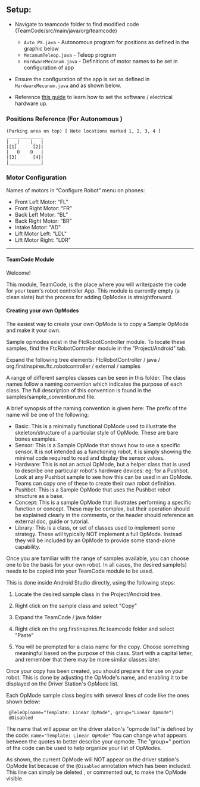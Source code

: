 ## Setup:

- Navigate to teamcode folder to find modified code (TeamCode/src/main/java/org/teamcode)

  - `Auto_PX.java` - Autonomous program for positions as defined in the graphic below
  - `MecanumTeleop.java` - Teleop program
  - `HardwareMecanum.java` - Definitions of motor names to be set in configuration of app

- Ensure the configuration of the app is set as defined in `HardwareMecanum.java` and as shown below.

- Reference [this guide](https://www.firstinspires.org/sites/default/files/uploads/resource_library/ftc/android-studio-guide.pdf) to learn how to set the software / electrical hardware up.

### Positions Reference (For Autonomous )

    (Parking area on top) [ Note locations marked 1, 2, 3, 4 ]
    ______________
    |  _|    |_  |
    |[1]      [2]|
    |   O    O   |
    |[3]      [4]|
    |____________|

### Motor Configuration

Names of motors in “Configure Robot” menu on phones:

- Front Left Motor: “FL”
- Front Right Motor: “FR”
- Back Left Motor: “BL”
- Back Right Motor: “BR”
- Intake Motor: "AD"
- Lift Motor Left: "LDL"
- Lift Motor Right: "LDR"

---

#### TeamCode Module

Welcome!

This module, TeamCode, is the place where you will write/paste the code for your team's
robot controller App. This module is currently empty (a clean slate) but the
process for adding OpModes is straightforward.

#### Creating your own OpModes

The easiest way to create your own OpMode is to copy a Sample OpMode and make it your own.

Sample opmodes exist in the FtcRobotController module.
To locate these samples, find the FtcRobotController module in the "Project/Android" tab.

Expand the following tree elements:
FtcRobotController / java / org.firstinspires.ftc.robotcontroller / external / samples

A range of different samples classes can be seen in this folder.
The class names follow a naming convention which indicates the purpose of each class.
The full description of this convention is found in the samples/sample_convention.md file.

A brief synopsis of the naming convention is given here:
The prefix of the name will be one of the following:

- Basic: This is a minimally functional OpMode used to illustrate the skeleton/structure
  of a particular style of OpMode. These are bare bones examples.
- Sensor: This is a Sample OpMode that shows how to use a specific sensor.
  It is not intended as a functioning robot, it is simply showing the minimal code
  required to read and display the sensor values.
- Hardware: This is not an actual OpMode, but a helper class that is used to describe
  one particular robot's hardware devices: eg: for a Pushbot. Look at any
  Pushbot sample to see how this can be used in an OpMode.
  Teams can copy one of these to create their own robot definition.
- Pushbot: This is a Sample OpMode that uses the Pushbot robot structure as a base.
- Concept: This is a sample OpMode that illustrates performing a specific function or concept.
  These may be complex, but their operation should be explained clearly in the comments,
  or the header should reference an external doc, guide or tutorial.
- Library: This is a class, or set of classes used to implement some strategy.
  These will typically NOT implement a full OpMode. Instead they will be included
  by an OpMode to provide some stand-alone capability.

Once you are familiar with the range of samples available, you can choose one to be the
basis for your own robot. In all cases, the desired sample(s) needs to be copied into
your TeamCode module to be used.

This is done inside Android Studio directly, using the following steps:

1.  Locate the desired sample class in the Project/Android tree.

2.  Right click on the sample class and select "Copy"

3.  Expand the TeamCode / java folder

4.  Right click on the org.firstinspires.ftc.teamcode folder and select "Paste"

5.  You will be prompted for a class name for the copy.
    Choose something meaningful based on the purpose of this class.
    Start with a capital letter, and remember that there may be more similar classes later.

Once your copy has been created, you should prepare it for use on your robot.
This is done by adjusting the OpMode's name, and enabling it to be displayed on the
Driver Station's OpMode list.

Each OpMode sample class begins with several lines of code like the ones shown below:

```
 @TeleOp(name="Template: Linear OpMode", group="Linear Opmode")
 @Disabled
```

The name that will appear on the driver station's "opmode list" is defined by the code:
`name="Template: Linear OpMode"`
You can change what appears between the quotes to better describe your opmode.
The "group=" portion of the code can be used to help organize your list of OpModes.

As shown, the current OpMode will NOT appear on the driver station's OpMode list because of the
`@Disabled` annotation which has been included.
This line can simply be deleted , or commented out, to make the OpMode visible.
